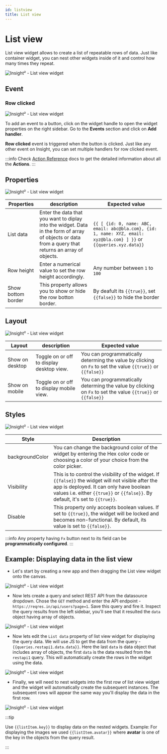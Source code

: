 ```yaml
---
id: listview
title: List view
---
```

# List view

List view widget allows to create a list of repeatable rows of data. Just like container widget, you can nest other widgets inside of it and control how many times they repeat.



![Insight² - List view widget](/_images/insight2/widgets/list-view/listviewapp.png)



## Event

### Row clicked



![Insight² - List view widget](/_images/insight2/widgets/list-view/event.png)



To add an event to a button, click on the widget handle to open the widget properties on the right sidebar. Go to the **Events** section and click on **Add handler**.

**Row clicked** event is triggered when the button is clicked. Just like any other event on Insight, you can set multiple handlers for row clicked event.

:::info
Check [Action Reference](/docs/actions/show-alert) docs to get the detailed information about all the **Actions**.
:::

## Properties



![Insight² - List view widget](/_images/insight2/widgets/list-view/properties.png)



| Properties  | description | Expected value |
| ----------- | ----------- | -------------- |
| List data | Enter the data that you want to diplay into the widget. Data in the form of array of objects or data from a query that returns an array of objects.| `{{ [ {id: 0, name: ABC, email: abc@bla.com}, {id: 1, name: XYZ, email: xyz@bla.com} ] }}` or `{{queries.xyz.data}}` |
| Row height | Enter a numerical value to set the row height accordingly. | Any number between `1` to `100` |
| Show bottom border | This property allows you to show or hide the row botton border. | By deafult its `{{true}}`, set `{{false}}` to hide the border  |

## Layout



![Insight² - List view widget](/_images/insight2/widgets/list-view/listlayout.png)


| Layout  | description | Expected value |
| ----------- | ----------- | ------------ |
| Show on desktop | Toggle on or off to display desktop view. | You can programmatically determing the value by clicking on `Fx` to set the value `{{true}}` or `{{false}}` |
| Show on mobile | Toggle on or off to display mobile view. | You can programmatically determing the value by clicking on `Fx` to set the value `{{true}}` or `{{false}}`   |

## Styles



![Insight² - List view widget](/_images/insight2/widgets/list-view/style.png)



| Style      | Description |
| ----------- | ----------- |
| backgroundColor |  You can change the background color of the widget by entering the Hex color code or choosing a color of your choice from the color picker. |
| Visibility | This is to control the visibility of the widget. If `{{false}}` the widget will not visible after the app is deployed. It can only have boolean values i.e. either `{{true}}` or `{{false}}`. By default, it's set to `{{true}}`. |
| Disable |  This property only accepts boolean values. If set to `{{true}}`, the widget will be locked and becomes non-functional. By default, its value is set to `{{false}}`. |

:::info
Any property having `Fx` button next to its field can be **programmatically configured**.
:::

## Example: Displaying data in the list view

- Let's start by creating a new app and then dragging the List view widget onto the canvas.



![Insight² - List view widget](/_images/insight2/widgets/list-view/emptylist.png)



- Now lets create a query and select REST API from the datasource dropdown. Chose the `GET` method and enter the API endpoint - `https://reqres.in/api/users?page=1`. Save this query and fire it. Inspect the query results from the left sidebar, you'll see that it resulted the `data` object having array of objects.



![Insight² - List view widget](/_images/insight2/widgets/list-view/data.gif)


- Now lets edit the `List data` property of list view widget for displaying the query data. We will use JS to get the data from the query - `{{queries.restapi1.data.data}}`. Here the last `data` is data object that includes array of objects, the first `data` is the data resulted from the `restapi1` query. This will automatically create the rows in the widget using the data.



![Insight² - List view widget](/_images/insight2/widgets/list-view/datadisplay.png)



- Finally, we will need to nest widgets into the first row of list view widget and the widget will automatically create the subsequent instances. The subsequent rows will appear the same way you'll display the data in the first row.



![Insight² - List view widget](/_images/insight2/widgets/list-view/addingwidgets.gif)


:::tip

Use `{{listItem.key}}` to display data on the nested widgets. Example: For displaying the images we used `{{listItem.avatar}}` where **avatar** is one of the key in the objects from the query result.

:::

